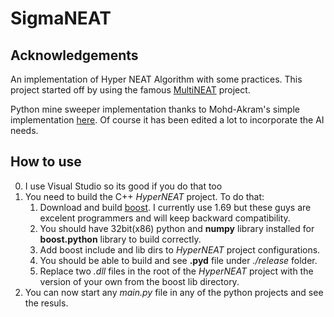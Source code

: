 # SigmaNEAT

## Acknowledgements
An implementation of Hyper NEAT Algorithm with some practices.
This project started off by using the famous [MultiNEAT](http://multineat.com) project.

Python mine sweeper implementation thanks to Mohd-Akram's simple implementation [here](https://gist.github.com/mohd-akram/3057736). Of course it has been edited a lot to incorporate the AI needs.

## How to use
0. I use Visual Studio so its good if you do that too
0. You need to build the C++ *HyperNEAT* project. To do that:
   1. Download and build [boost](https://www.boost.org/). I currently use 1.69 but these guys are excelent programmers and will keep backward compatibility.
   1. You should have 32bit(x86) python and **numpy** library installed for **boost.python** library to build correctly.
   1. Add boost include and lib dirs to *HyperNEAT* project configurations.
   1. You should be able to build and see **.pyd** file under *./release* folder.
   1. Replace two *.dll* files in the root of the *HyperNEAT* project with the version of your own from the boost lib directory.
0. You can now start any *main.py* file in any of the python projects and see the resuls.